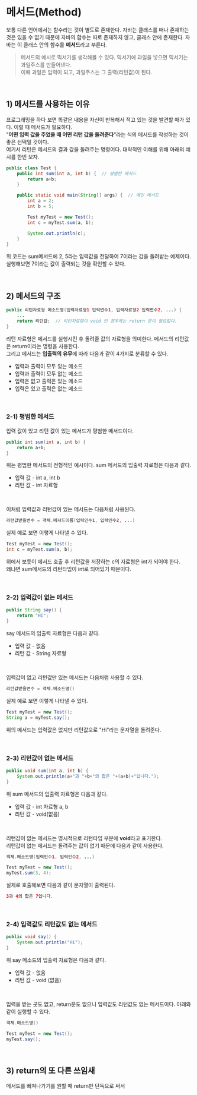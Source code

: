 # 메서드(Method)

보통 다른 언어에서는 함수라는 것이 별도로 존재한다. 자바는 클래스를 떠나 존재하는 것은 있을 수 없기 때문에 자바의 함수는 따로 존재하지 않고, 클래스 안에 존재한다. 자바는 이 클래스 안의 함수를 **메서드**라고 부른다. 
> 메서드의 예시로 믹서기를 생각해볼 수 있다. 믹서기에 과일을 넣으면 믹서기는 과일주스를 만들어낸다. <br> 이때 과일은 입력이 되고, 과일주스는 그 출력(리턴값)이 된다. 

<br>

## 1) 메서드를 사용하는 이유
프로그래밍을 하다 보면 똑같은 내용을 자신이 반복해서 적고 있는 것을 발견할 때가 있다. 이럴 때 메서드가 필요하다. <br>
"**어떤 입력 값을 주었을 때 어떤 리턴 값을 돌려준다**"라는 식의 메서드를 작성하는 것이 좋은 선택일 것이다. 
<br>
여기서 리턴은 메서드의 결과 값을 돌려주는 명령어다. 대략적인 이해를 위해 아래의 예시를 한번 보자.
```java
public class Test {
    public int sum(int a, int b) {  // 평범한 메서드
        return a+b;
    }

    public static void main(String[] args) {  // 메인 메서드
        int a = 2;
        int b = 5;

        Test myTest = new Test();
        int c = myTest.sum(a, b);

        System.out.println(c);
    }
}

```
위 코드는 sum메서드에 2, 5라는 입력값을 전달하여 7이라는 값을 돌려받는 예제이다. <br>
실행해보면 7이라는 값이 출력되는 것을 확인할 수 있다. 

<br>

## 2) 메서드의 구조
```java
public 리턴자료형 메소드명(입력자료형1 입력변수1, 입력자료형2 입력변수2, ...) {
    ...    
    return 리턴값;  // 리턴자료형이 void 인 경우에는 return 문이 필요없다.
}
```
리턴 자료형은 메서드를 실행시킨 후 돌려줄 값의 자료형을 의미한다. 메서드의 리턴값은 return이라는 명령을 사용한다. 
<br>
그리고 메서드는 **입출력의 유무**에 따라 다음과 같이 4가지로 분류할 수 있다.
+ 입력과 출력이 모두 있는 메소드
+ 입력과 출력이 모두 없는 메소드
+ 입력은 없고 출력은 있는 메소드
+ 입력은 있고 출력은 없는 메소드

<br>

### 2-1) 평범한 메서드 
입력 값이 있고 리턴 값이 있는 메서드가 평범한 메서드이다. 
```java
public int sum(int a, int b) {
    return a+b;
}
```
위는 평범한 메서드의 전형적인 예시이다. sum 메서드의 입출력 자료형은 다음과 같다.
+ 입력 값 - int a, int b
+ 리턴 값 - int 자료형
<br>

이처럼 입력값과 리턴값이 있는 메서드는 다음처럼 사용된다.
```java
리턴값받을변수 = 객체.메서드이름(입력인수1, 입력인수2, ...)
```
실제 예로 보면 이렇게 나타낼 수 있다. 
```java
Test myTest = new Test();
int c = myTest.sum(a, b);
```

위에서 보듯이 메서드 호출 후 리턴값을 저장하는 c의 자료형은 int가 되어야 한다. <br>
왜냐면 sum메서드의 리턴타입이 int로 되어있기 때문이다.  

<br>

### 2-2) 입력값이 없는 메서드
```java 
public String say() {
    return "Hi";
}
```
say 메서드의 입출력 자료형은 다음과 같다. 
+ 입력 값 - 없음
+ 리턴 값 - String 자료형
<br>

입력값이 없고 리턴값만 있는 메서드는 다음처럼 사용할 수 있다.
```java
리턴값받을변수 = 객체.메소드명()
```
실제 예로 보면 이렇게 나타낼 수 있다. 
```java
Test myTest = new Test();
String a = myTest.say();
```
위의 메서드는 입력값은 없지만 리턴값으로 "Hi"라는 문자열을 돌려준다.

<br>

### 2-3) 리턴값이 없는 메서드
```java
public void sum(int a, int b) {
    System.out.println(a+"과 "+b+"의 합은 "+(a+b)+"입니다.");
}
```
위 sum 메서드의 입출력 자료형은 다음과 같다.
+ 입력 값 - int 자료형 a, b
+ 리턴 값 - void(없음)
<br>

리턴값이 없는 메서드는 명시적으로 리턴타입 부분에 **void**라고 표기한다.<br>
리턴값이 없는 메서드는 돌려주는 값이 없기 때문에 다음과 같이 사용한다. 
```java
객체.메소드명(입력인수1, 입력인수2, ...)
```
```java
Test myTest = new Test();
myTest.sum(3, 4);
```
실제로 호출해보면 다음과 같이 문자열이 출력된다. 
```java
3과 4의 합은 7입니다.
```

<br>

### 2-4) 입력값도 리턴값도 없는 메서드
```java
public void say() {
    System.out.println("Hi");
}
```
위 say 메소드의 입출력 자료형은 다음과 같다.
+ 입력 값 - 없음
+ 리턴 값 - void (없음)

<br>

입력을 받는 곳도 없고, return문도 없으니 입력값도 리턴값도 없는 메서드이다. 
아래와 같이 실행할 수 있다. 
```java
객체.메소드명()
```
```java
Test myTest = new Test();
myTest.say();
```

<br>

## 3) return의 또 다른 쓰임새
메서드를 빠져나가기를 원할 때 return만 단독으로 써서 
